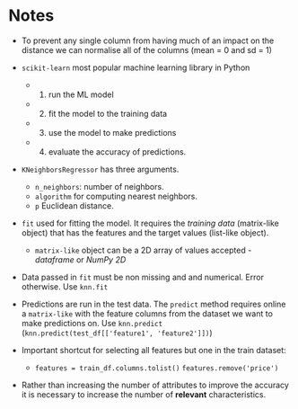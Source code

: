 # Notes

- To prevent any single column from having much of an impact on the distance we can normalise all of the columns (mean  = 0 and sd = 1) 

- `scikit-learn` most popular machine learning library in Python

    - 1. run the ML model
    - 2. fit the model to the training data
    - 3. use the model to make predictions
    - 4. evaluate the accuracy of predictions. 

- `KNeighborsRegressor` has three arguments.

    - `n_neighbors`: number of neighbors.
    - `algorithm` for computing nearest neighbors. 
    - `p` Euclidean distance. 

- `fit` used for fitting the model. It requires the _training data_ (matrix-like object) that has the features and the target values (list-like object). 

    - `matrix-like` object can be a 2D array of values accepted - _dataframe_ or _NumPy 2D_ 

- Data passed in `fit` must be non missing and and numerical. Error otherwise. Use `knn.fit`

- Predictions are run in the test data. The `predict` method requires online a  `matrix-like` with the  feature columns from the dataset we want to make predictions on. Use `knn.predict` (`knn.predict(test_df[['feature1', 'feature2']])`)

 - Important shortcut for selecting all features but one in the train dataset:

    - `features = train_df.columns.tolist()`
        `features.remove('price')`

- Rather than increasing the number of attributes to improve the accuracy it is necessary to increase the number of **relevant** characteristics. 
 




